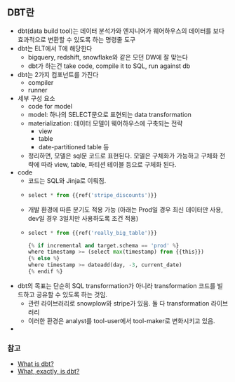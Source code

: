 ## DBT란

- dbt(data build tool)는 데이터 분석가와 엔지니어가 웨어하우스의 데이터를 보다 효과적으로 변환할 수 있도록 하는 명령줄 도구
- dbt는 ELT에서 T에 해당한다
  - bigquery, redshift, snowflake와 같은 모던 DW에 잘 맞는다
  - dbt가 하는건 take code, compile it to SQL, run against db
- dbt는 2가지 컴포넌트를 가진다
  - compiler
  - runner 
- 세부 구성 요소
  - code for model
  - model: 하나의 SELECT문으로 표현되는 data transformation
  - materialization: 데이터 모델이 웨어하우스에 구축되는 전략
    - view
    - table
    - date-partitioned table 등
  - 정리하면, 모델은 sql문 코드로 표현된다. 모델은 구체화가 가능하고 구체화 전략에 따라 view, table, 파티션 테이블 등으로 구체화 된다.
- code
  - 코드는 SQL와 Jinja로 이뤄짐. 
  - ```python
    select * from {{ref('stripe_discounts')}}
    ```
  - 개발 환경에 따른 분기도 적용 가능 (아래는 Prod일 경우 최신 데이터만 사용, dev일 경우 3일치만 사용하도록 조건 적용)
  - ```python
    select * from {{ref('really_big_table')}}
    
    {% if incremental and target.schema == 'prod' %}
    where timestamp >= (select max(timestamp) from {{this}})
    {% else %}
    where timestamp >= dateadd(day, -3, current_date)
    {% endif %}
    ```
- dbt의 목표는 단순히 SQL transformation가 아니라 transformation 코드를 빌드하고 공유할 수 있도록 하는 것임.
  - 관련 라이브러리로 snowplow와 stripe가 있음. 둘 다 transformation 라이브러리
  - 이러한 환경은 analyst를 tool-user에서 tool-maker로 변화시키고 있음.
- 

### 참고
- [What is dbt?](https://docs.getdbt.com/docs/introduction)
- [What, exactly, is dbt?](https://www.getdbt.com/blog/what-exactly-is-dbt/)